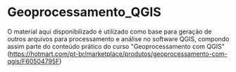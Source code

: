 # Geoprocessamento_QGIS

O material aqui disponibilizado é utilizado como base para geração de outros arquivos para processamento e análise no software QGIS, compondo assim parte do conteúdo prático do curso "Geoprocessamento com QGIS" (https://hotmart.com/pt-br/marketplace/produtos/geoprocessamento-com-qgis/F60504795F)
